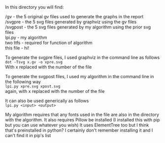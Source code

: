 In this directory you will find:

/gv 		- the 5 original gv files used to generate the graphs in the report  
/svgpre		- the 5 svg files generated by graphviz using the gv files  
/svgpost	- the 5 svg files generated by my algorithm using the prior svg files  
lpi.py		- my algorithm  
two ttfs	- required for function of algorithm  
this file	- hi!  

To generate the svgpre files, I used graphviz in the command line as follows  
`dot -Tsvg x.gv -o xpre.svg`  
With x replaced with the number of the file

To generate the svgpost files, I used my algorithm in the command line in the following way  
`lpi.py xpre.svg xpost.svg`  
again, with x replaced with the number of the file

It can also be used generically as follows  
`lpi.py <input> <output>`

My algorithm requires that any fonts used in the file are also in the directory with the algorithm.
It also requires Pillow be installed (I installed this with pip but you can use whatever you wish)
It uses ElementTree too but I think that's preinstalled in python? I certainly don't remember installing it and I can't find it in pip's list
